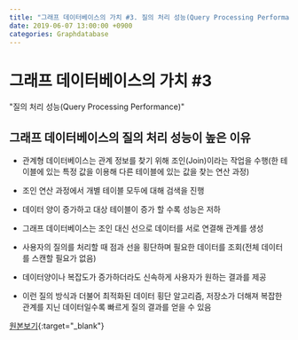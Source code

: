 ```yaml
---
title: "그래프 데이터베이스의 가치 #3. 질의 처리 성능(Query Processing Performance)"
date: 2019-06-07 13:00:00 +0900
categories: Graphdatabase
---
```


# 그래프 데이터베이스의 가치 #3

"질의 처리 성능(Query Processing Performance)"

## 그래프 데이터베이스의 질의 처리 성능이 높은 이유

- 관계형 데이터베이스는 관계 정보를 찾기 위해 조인(Join)이라는 작업을 수행(한 테이블에 있는 특정 값을 이용해 다른 테이블에 있는 값을 찾는 연산 과정)
- 조인 연산 과정에서 개별 테이블 모두에 대해 검색을 진행
- 데이터 양이 증가하고 대상 테이블이 증가 할 수록 성능은 저하

- 그래프 데이터베이스는 조인 대신 선으로 데이터를 서로 연결해 관계를 생성
- 사용자의 질의를 처리할 때 점과 선을 횡단하며 필요한 데이터를 조회(전체 데이터를 스캔할 필요가 없음)
- 데이터양이나 복잡도가 증가하더라도 신속하게 사용자가 원하는 결과를 제공
- 이런 질의 방식과 더불어 최적화된 데이터 횡단 알고리즘, 저장소가 더해져 복잡한 관계를 지닌 데이터일수록 빠르게 질의 결과를 얻을 수 있음

[원본보기](https://bitnine.tistory.com/286){:target="_blank"}


